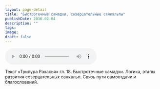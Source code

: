 ```yaml
---
layout: page-detail
title: "Быстротечные самадхи, созерцательные санкальпы"
publishDate: 2016.02.04
description: ""
tags:
image:
draft: false
---
```


<audio title="2016.02.04 - Быстротечные самадхи, созерцательные санкальпы.mp3" src="https://filer-api.advayta.org/v1.0/public/files/74228" controls=""></audio>

 Текст «Трипура Рахасья» гл. 18\. Быстротечные самадхи. Логика, этапы развития созерцательных санкальп. Связь пути самоотдачи и благословений. 

  
